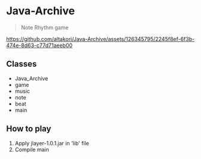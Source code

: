 # Java-Archive
> Note Rhythm game


https://github.com/altakori/Java-Archive/assets/126345795/2245f8ef-6f3b-474e-8d63-c77d71aeeb00




## Classes
- Java_Archive
- game
- music
- note
- beat
- main

## How to play
1. Apply jlayer-1.0.1.jar in 'lib' file
2. Compile main
